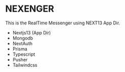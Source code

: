 # NEXENGER

This is the RealTime Messenger using NEXT13 App Dir.

- Nextjs13 (App Dir)
- Mongodb
- NextAuth
- Prisma
- Typescript
- Pusher
- Tailwindcss
